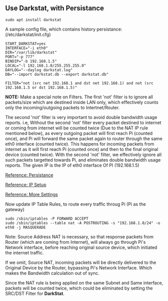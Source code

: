 ## Use Darkstat, with Persistance

    sudo apt install darkstat
  

A sample config file, which contains history persistance: (/etc/darkstat/init.cfg)


    START_DARKSTAT=yes
    INTERFACE="-i eth0"
    DIR="/var/lib/darkstat"
    PORT="-p 777"
    BINDIP="-b 192.168.1.5"
    LOCAL="-l 192.168.1.0/255.255.255.0"
    DAYLOG="--daylog darkstat.log"
    DB="--import darkstat.db --export darkstat.db"
    
    FILTER="not (src net 192.168.1 and dst net 192.168.1) and not (src 192.168.1.5 or dst 192.168.1.5)"


**NOTE:**  Make a special note on Filters. The first 'not' filter is to ignore all packets/size which are destined inside LAN only, which effectively counts only the incoming/outgoing packets to Intertnet/Router.

The second 'not' filter is very important to avoid double bandwidth usage reports. i.e, Without the second 'not' filter every packet destined to internet or coming from internet will be counted twice (Due to the NAT IP rule mentioned below), as every outgoing packet will first reach Pi (counted once), and Pi will forward the same packet again to router through the same eth0 interface (counted twice). This happens for incoming packets from internet as it will first reach Pi (counted once) and then to the final original device (counted twice). With the second 'not' filter, we effectively ignore all such packets targetted towards Pi, and eliminates double bandwidth usage reports. The given IP is the IP of eth0 interface Of PI (192.168.1.5)

[Reference: Persistance](https://www.mail-archive.com/debian-bugs-dist@lists.debian.org/msg781866.html)

[Reference: IP Setup](https://www.unixmen.com/darkstat-web-based-network-statistics-gatherer-2/)

[Reference: More Settings](https://www.ctrl.blog/entry/fedora-darkstat.html)


Now update IP Table Rules, to route every traffic throug Pi (Pi as the gateway)

    sudo /sbin/iptables -P FORWARD ACCEPT
    sudo /sbin/iptables --table nat -A POSTROUTING -s "192.168.1.0/24" -o eth0 -j MASQUERADE
        
Note: Source Address NAT is necessary, so that response packets from Router (which are coming from Internet), will always go through Pi's Network interface, before reaching original source device, which initiated the internet traffic.

If we omit, Source NAT, incoming packets will be directly delivered to the Original Device by the Router, bypassing Pi's Network Interface. Which makes the Bandwidth calculation out of sync.

Since the NAT rule is being applied on the same Subnet and Same interface, packets will be counted twice, which could be eliminated by setting the SRC/DST Filter for **DarkStat**.
